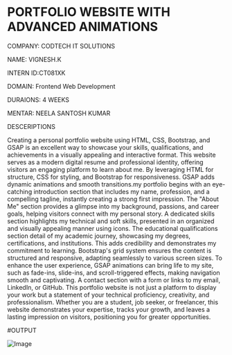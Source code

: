 # PORTFOLIO WEBSITE WITH ADVANCED ANIMATIONS

COMPANY: CODTECH IT SOLUTIONS

NAME: VIGNESH.K

INTERN ID:CT081XK

DOMAIN: Frontend Web Development

DURAIONS: 4 WEEKS

MENTAR: NEELA SANTOSH KUMAR

DESCERIPTIONS

 
Creating a personal portfolio website using HTML, CSS, Bootstrap, and GSAP is an excellent way to showcase your skills, qualifications, and achievements in a visually appealing and interactive format. This website serves as a modern digital resume and professional identity, offering visitors an engaging platform to learn about me. By leveraging HTML for structure, CSS for styling, and Bootstrap for responsiveness. GSAP adds dynamic animations and smooth transitions.my portfolio begins with an eye-catching introduction section that includes my name, profession, and a compelling tagline, instantly creating a strong first impression. The "About Me" section provides a glimpse into my  background, passions, and career goals, helping visitors connect with my  personal story. A dedicated skills section highlights my technical and soft skills, presented in an organized and visually appealing manner using icons. The educational qualifications section detail of my academic journey, showcasing my degrees, certifications, and institutions. This adds credibility and demonstrates my commitment to learning. Bootstrap's grid system ensures the content is structured and responsive, adapting seamlessly to various screen sizes. To enhance the user experience, GSAP animations can bring life to my site, such as fade-ins, slide-ins, and scroll-triggered effects, making navigation smooth and captivating. A contact section with a form or links to my email, LinkedIn, or GitHub. This portfolio website is not just a platform to display your work but a statement of your technical proficiency, creativity, and professionalism. Whether you are a student, job seeker, or freelancer, this website demonstrates your expertise, tracks your growth, and leaves a lasting impression on visitors, positioning you for greater opportunities. 

#OUTPUT

![Image](https://github.com/user-attachments/assets/c699a95c-88fc-44cf-aced-1ad9b0b60db5)


